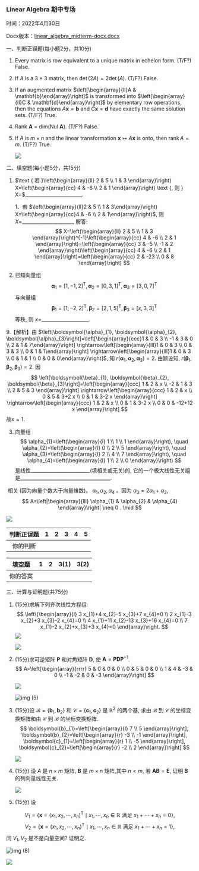 ### Linear Algebra 期中专场

时间：2022年4月30日

Docx版本：[linear_algebra_midterm-docx.docx](./linear_algebra_midterm-docx.docx)

一、判断正误题(每小题2分，共10分)

1. Every matrix is row equivalent to a unique matrix in echelon form.  (T/F?)   False.

2. If $A$ is a $3{\times}3$ matrix, then $\operatorname{det} (2A) = 2\operatorname{det} (A)$.  (T/F?)  False.

3. If an augmented matrix $\left[\begin{array}{ll}A & \mathbf{b}\end{array}\right]$ is transformed into $\left[\begin{array}{ll}C & \mathbf{d}\end{array}\right]$ by elementary row operations, then the equations $A \mathbf{x}=\mathbf{b}$ and $C \mathbf{x}=\mathbf{d}$ have exactly the same solution sets.  (T/F?)   True.

4. Rank **A** = dim(Nul **A**).  (T/F?)   False.

5. If $A$ is $m \times n$ and the linear transformation $\mathbf{x} \mapsto A \mathbf{x}$ is onto, then $\operatorname{rank} A=m$.  (T/F?)  True.

   ![](https://gitee.com/wwlccccc/images/raw/master/images/img%20(1).jpg)

二、填空题(每小题5分，共15分)

1. $\text { 若 }\left(\begin{array}{ll}
   2 & 5 \\
   1 & 3
   \end{array}\right) X=\left(\begin{array}{cc}
   4 & -6 \\
   2 & 1
   \end{array}\right) \text {, 则 } X=$________________________.

   1、若 $\left(\begin{array}{ll}2 & 5 \\ 1 & 3\end{array}\right) X=\left(\begin{array}{cc}4 & -6 \\ 2 & 1\end{array}\right)$, 则 $X=$______________________ 解答:
   $$
   X=\left(\begin{array}{ll}
   2 & 5 \\
   1 & 3
   \end{array}\right)^{-1}\left(\begin{array}{cc}
   4 & -6 \\
   2 & 1
   \end{array}\right)=\left(\begin{array}{cc}
   3 & -5 \\
   -1 & 2
   \end{array}\right)\left(\begin{array}{cc}
   4 & -6 \\
   2 & 1
   \end{array}\right)=\left(\begin{array}{cc}
   2 & -23 \\
   0 & 8
   \end{array}\right)
   $$



2. 已知向量组
   $$
   \boldsymbol{\alpha}_{1}=[1,-1,2]^{\mathrm{T}}, \boldsymbol{\alpha}_{2}=[0,3,1]^{\mathrm{T}}, \boldsymbol{\alpha}_{3}=[3,0,7]^{\mathrm{T}}
   $$
   与向量组
   $$
   \boldsymbol{\beta}_{1}=[1,-2,2]^{\mathrm{T}}, \boldsymbol{\beta}_{2}=[2,1,5]^{\mathrm{T}}, \boldsymbol{\beta}_{3}=[x, 3,3]^{\mathrm{T}}
   $$
   等秩, 则 $x=$____________________.



9.【解析】由 $\left[\boldsymbol{\alpha}_{1}, \boldsymbol{\alpha}_{2}, \boldsymbol{\alpha}_{3}\right]=\left[\begin{array}{ccc}1 & 0 & 3 \\ -1 & 3 & 0 \\ 2 & 1 & 7\end{array}\right] \rightarrow\left[\begin{array}{lll}1 & 0 & 3 \\ 0 & 3 & 3 \\ 0 & 1 & 1\end{array}\right] \rightarrow\left[\begin{array}{lll}1 & 0 & 3 \\ 0 & 1 & 1 \\ 0 & 0 & 0\end{array}\right]$, 知 $r\left(\boldsymbol{\alpha}_{1}, \boldsymbol{\alpha}_{2}, \boldsymbol{\alpha}_{3}\right)=2$. 由题设知, $r\left(\boldsymbol{\beta}_{1}, \boldsymbol{\beta}_{2}, \boldsymbol{\beta}_{3}\right)=2$.
因
$$
\left[\boldsymbol{\beta}_{1}, \boldsymbol{\beta}_{2}, \boldsymbol{\beta}_{3}\right]=\left[\begin{array}{ccc}
1 & 2 & x \\
-2 & 1 & 3 \\
2 & 5 & 3
\end{array}\right] \rightarrow\left[\begin{array}{ccc}
1 & 2 & x \\
0 & 5 & 3+2 x \\
0 & 1 & 3-2 x
\end{array}\right] \rightarrow\left[\begin{array}{ccc}
1 & 2 & x \\
0 & 1 & 3-2 x \\
0 & 0 & -12+12 x
\end{array}\right]
$$
故$x = 1$.



3. 向量组$$
   \alpha_{1}=\left(\begin{array}{l}
   1 \\
   1 \\
   1
   \end{array}\right), \quad \alpha_{2}=\left(\begin{array}{l}
   0 \\
   2 \\
   5
   \end{array}\right), \quad \alpha_{3}=\left(\begin{array}{l}
   2 \\
   4 \\
   7
   \end{array}\right), \quad \alpha_{4}=\left(\begin{array}{l}
   1 \\
   2 \\
   0
   \end{array}\right)
   $$ 是线性_________________________(填相关或无关)的, 它的一个极大线性无关组是______________________________________.



​        相关 (因为向量个数大于向量维数)。 $\alpha_{1}, \alpha_{2}, \alpha_{4}$ 。因为 $\alpha_{3}=2 \alpha_{1}+\alpha_{2}$,
$$
A=\left|\begin{array}{lll}
\alpha_{1} & \alpha_{2} & \alpha_{4}
\end{array}\right| \neq 0 . \mid
$$

![](https://gitee.com/wwlccccc/images/raw/master/images/img%20(2).jpg)


| 判断正误题 | 1    | 2    | 3    | 4    | 5    |
| :--------: | ---- | ---- | ---- | ---- | ---- |
|  你的判断  |      |      |      |      |      |

|  填空题  | 1    | 2    | 3(1) | 3(2) |
| :------: | ---- | ---- | ---- | ---- |
| 你的答案 |      |      |      |      |





三、计算与证明题(共75分)

1. (15分)求解下列齐次线性方程组:
   $$
   \left\{\begin{array}{l}
   3 x_{1}+4 x_{2}-5 x_{3}+7 x_{4}=0 \\
   2 x_{1}-3 x_{2}+3 x_{3}-2 x_{4}=0 \\
   4 x_{1}+11 x_{2}-13 x_{3}+16 x_{4}=0 \\
   7 x_{1}-2 x_{2}+x_{3}+3 x_{4}=0
   \end{array}\right.
   $$
   ![](https://gitee.com/wwlccccc/images/raw/master/images/img%20(3).jpg)
   
   ![](https://gitee.com/wwlccccc/images/raw/master/images/img%20(4).jpg)
   
2. (15分)求可逆矩阵 $\boldsymbol{P}$ 和对角矩阵 $\boldsymbol{D}$, 使 $\boldsymbol{A}=\boldsymbol{P D} \boldsymbol{P}^{-1}$.
   $$
   A=\left[\begin{array}{rrrr}
   5 & 0 & 0 & 0 \\
   0 & 5 & 0 & 0 \\
   1 & 4 & -3 & 0 \\
   -1 & -2 & 0 & -3
   \end{array}\right]
   $$
   
   ![](https://gitee.com/wwlccccc/images/raw/master/images/img%20(4).jpg)
   
   ![img (5)](https://gitee.com/wwlccccc/images/raw/master/images/img%20(5).jpg)
   
3. (15分)设 $\mathcal{B}=\left\{\boldsymbol{b}_{1}, \boldsymbol{b}_{2}\right\}$ 和 $\mathcal{C}=\left\{\boldsymbol{c}_{1}, \boldsymbol{c}_{2}\right\}$ 是 $\mathbb{R}^{2}$ 的两个基, 求由 $\mathcal{B}$ 到 $\mathcal{C}$ 的坐标变换矩阵和由 $\mathcal{C}$ 到 $\mathcal{B}$ 的坐标变换矩阵.
   $$
   \boldsymbol{b}_{1}=\left[\begin{array}{l}
   7 \\
   5
   \end{array}\right], \boldsymbol{b}_{2}=\left[\begin{array}{r}
   -3 \\
   -1
   \end{array}\right], \boldsymbol{c}_{1}=\left[\begin{array}{r}
   1 \\
   -5
   \end{array}\right], \boldsymbol{c}_{2}=\left[\begin{array}{r}
   -2 \\
   2
   \end{array}\right]
   $$
   
   
   ![](https://gitee.com/wwlccccc/images/raw/master/images/img%20(6).jpg)
   
4. (15分)$\text { 设 } A \text { 是 } n \times m \text { 矩阵, } \boldsymbol{B} \text { 是 } m \times n \text { 矩阵,其中 } n<m \text {, 若 } \boldsymbol{A B}=\boldsymbol{E} \text {, 证明 } \boldsymbol{B} \text { 的列向量线性无关. }$

   ![](https://gitee.com/wwlccccc/images/raw/master/images/img%20(7).jpg)

5. (15分) 设

$$
V_{1}=\left\{\boldsymbol{x}=\left(x_{1}, x_{2}, \cdots, x_{n}\right)^{\mathrm{T}} \mid x_{1}, \cdots, x_{n} \in \mathbb{R} \text { 满足 } x_{1}+\cdots+x_{n}=0\right\} \text {, }
$$
$$
V_{2}=\left\{\boldsymbol{x}=\left(x_{1}, x_{2}, \cdots, x_{n}\right)^{\mathrm{T}} \mid x_{1}, \cdots, x_{n} \in \mathbb{R} \text { 满足 } x_{1}+\cdots+x_{n}=1\right\} \text {, }
$$
问 $V_{1}, V_{2}$ 是不是向量空间? 证明之.

![img (8)](https://gitee.com/wwlccccc/images/raw/master/images/img%20(8).jpg)

![](https://gitee.com/wwlccccc/images/raw/master/images/img%20(9).jpg)
